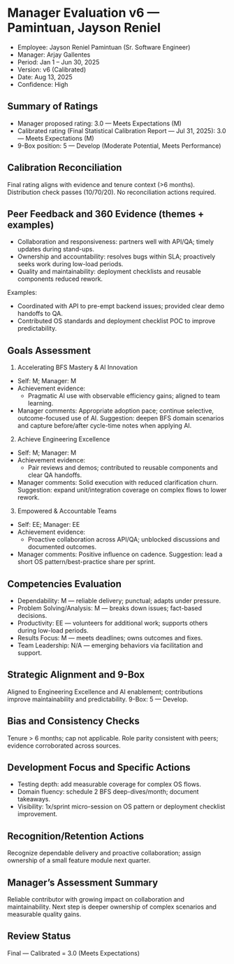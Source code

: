 # Manager Evaluation v6 — Pamintuan, Jayson Reniel

- Employee: Jayson Reniel Pamintuan (Sr. Software Engineer)
- Manager: Arjay Gallentes
- Period: Jan 1 – Jun 30, 2025
- Version: v6 (Calibrated)
- Date: Aug 13, 2025
- Confidence: High

## Summary of Ratings
- Manager proposed rating: 3.0 — Meets Expectations (M)
- Calibrated rating (Final Statistical Calibration Report — Jul 31, 2025): 3.0 — Meets Expectations (M)
- 9-Box position: 5 — Develop (Moderate Potential, Meets Performance)

## Calibration Reconciliation
Final rating aligns with evidence and tenure context (>6 months). Distribution check passes (10/70/20). No reconciliation actions required.

## Peer Feedback and 360 Evidence (themes + examples)
- Collaboration and responsiveness: partners well with API/QA; timely updates during stand-ups.
- Ownership and accountability: resolves bugs within SLA; proactively seeks work during low-load periods.
- Quality and maintainability: deployment checklists and reusable components reduced rework.

Examples:
- Coordinated with API to pre-empt backend issues; provided clear demo handoffs to QA.
- Contributed OS standards and deployment checklist POC to improve predictability.

## Goals Assessment
1) Accelerating BFS Mastery & AI Innovation
- Self: M; Manager: M
- Achievement evidence:
  - Pragmatic AI use with observable efficiency gains; aligned to team learning.
- Manager comments: Appropriate adoption pace; continue selective, outcome-focused use of AI. Suggestion: deepen BFS domain scenarios and capture before/after cycle-time notes when applying AI.

2) Achieve Engineering Excellence
- Self: M; Manager: M
- Achievement evidence:
  - Pair reviews and demos; contributed to reusable components and clear QA handoffs.
- Manager comments: Solid execution with reduced clarification churn. Suggestion: expand unit/integration coverage on complex flows to lower rework.

3) Empowered & Accountable Teams
- Self: EE; Manager: EE
- Achievement evidence:
  - Proactive collaboration across API/QA; unblocked discussions and documented outcomes.
- Manager comments: Positive influence on cadence. Suggestion: lead a short OS pattern/best-practice share per sprint.

## Competencies Evaluation
- Dependability: M — reliable delivery; punctual; adapts under pressure.
- Problem Solving/Analysis: M — breaks down issues; fact-based decisions.
- Productivity: EE — volunteers for additional work; supports others during low-load periods.
- Results Focus: M — meets deadlines; owns outcomes and fixes.
- Team Leadership: N/A — emerging behaviors via facilitation and support.

## Strategic Alignment and 9-Box
Aligned to Engineering Excellence and AI enablement; contributions improve maintainability and predictability. 9-Box: 5 — Develop.

## Bias and Consistency Checks
Tenure > 6 months; cap not applicable. Role parity consistent with peers; evidence corroborated across sources.

## Development Focus and Specific Actions
- Testing depth: add measurable coverage for complex OS flows.
- Domain fluency: schedule 2 BFS deep-dives/month; document takeaways.
- Visibility: 1x/sprint micro-session on OS pattern or deployment checklist improvement.

## Recognition/Retention Actions
Recognize dependable delivery and proactive collaboration; assign ownership of a small feature module next quarter.

## Manager’s Assessment Summary
Reliable contributor with growing impact on collaboration and maintainability. Next step is deeper ownership of complex scenarios and measurable quality gains.

## Review Status
Final — Calibrated = 3.0 (Meets Expectations)
